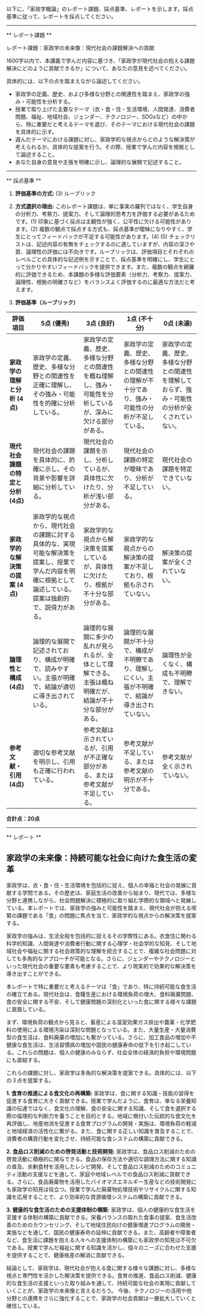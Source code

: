 以下に、「家政学概論」のレポート課題、採点基準、レポートを示します。採点基準に従って、レポートを採点してください。

---------------------------------------
** レポート課題 **

レポート課題：家政学の未来像：現代社会の課題解決への貢献

1600字以内で、本講義で学んだ内容に基づき、「家政学が現代社会の抱える課題解決にどのように貢献できるか」について、あなたの意見を述べてください。

具体的には、以下の点を踏まえながら論述してください。

* 家政学の定義、歴史、および多様な分野との関連性を踏まえ、家政学の強み・可能性を分析する。
* 授業で取り上げた主要なテーマ（衣・食・住・生活環境、人間発達、消費者問題、福祉、地域社会、ジェンダー、テクノロジー、SDGsなど）の中から、特に重要だと考えるテーマを選び、そのテーマにおける現代社会の課題を具体的に示す。
* 選んだテーマにおける課題に対し、家政学的な視点からどのような解決策が考えられるか、具体的な提案を行う。その際、授業で学んだ内容を根拠として論述すること。
* あなた自身の意見や主張を明確に示し、論理的な展開で記述すること。




---------------------------------------
** 採点基準 **

1. **評価基準の方式:** (3) ルーブリック

2. **方式選択の理由:**  このレポート課題は、単に事実の羅列ではなく、学生自身の分析力、考察力、提案力、そして論理的思考力を評価する必要があるためです。(1) 印象に基づく採点は主観性が強く、公平性に欠ける可能性があります。(2) 複数の観点で採点する方式も、採点基準が曖昧になりやすく、学生にとってフィードバックが不足する可能性があります。(4) (5) チェックリストは、記述内容の有無をチェックするのに適していますが、内容の深さや質、論理性の評価には不向きです。ルーブリックは、評価項目とそれぞれのレベルごとの具体的な記述例を示すことで、採点基準を明確にし、学生にとって分かりやすいフィードバックを提供できます。また、複数の観点を網羅的に評価できるため、本課題の多様な評価要素（分析力、考察力、提案力、論理性、根拠の明確さなど）をバランスよく評価するのに最適な方法だと考えます。


3. **評価基準（ルーブリック）**

| 評価項目 | 5点 (優秀) | 3点 (良好) | 1点 (不十分) | 0点 (未達) |
|---|---|---|---|---|
| **家政学の理解と分析 (4点)** | 家政学の定義、歴史、多様な分野との関連性を正確に理解し、その強み・可能性を的確に分析している。  | 家政学の定義、歴史、多様な分野との関連性を概ね理解し、強み・可能性を分析しているが、深みに欠ける部分がある。 | 家政学の定義、歴史、多様な分野との関連性の理解が不十分であり、強み・可能性の分析が不足している。 | 家政学の定義、歴史、多様な分野との関連性を理解しておらず、強み・可能性の分析が全くされていない。 |
| **現代社会課題の特定と分析 (4点)** | 現代社会の課題を具体的に、的確に示し、その背景や影響を詳細に分析している。 | 現代社会の課題を示し、分析しているが、具体性に欠けたり、分析が浅い部分がある。 | 現代社会の課題の特定が曖昧であり、分析が不足している。 | 現代社会の課題を特定できていない。 |
| **家政学的な解決策の提案 (4点)** | 家政学的な視点から、現代社会の課題に対する具体的な、実現可能な解決策を提案し、授業で学んだ内容を明確に根拠として論述している。提案は独創的で、説得力がある。 | 家政学的な視点から解決策を提案しているが、具体性に欠けたり、根拠が不十分な部分がある。 | 家政学的な視点からの解決策の提案が不足しており、根拠も示されていない。 | 解決策の提案が全くされていない。 |
| **論理性と構成 (4点)** | 論理的な展開で記述されており、構成が明確で、読みやすい。主張が明確で、結論が適切に導き出されている。 | 論理的な展開に多少の乱れが見られるが、全体として理解できる。主張は概ね明確だが、結論が不十分な部分がある。 | 論理的な展開が不十分で、構成が不明瞭であり、理解しにくい。主張が不明確で、結論が導き出されていない。 | 論理性が全くなく、構成も不明瞭で、理解できない。 |
| **参考文献・引用 (4点)** | 適切な参考文献を明示し、引用も正確に行われている。 | 参考文献は示されているが、引用が不正確な部分がある、または参考文献が不足している。 | 参考文献が不足している、または参考文献の明示が不十分である。 | 参考文献が全く示されていない。 |


**合計点：20点**


---------------------------------------
** レポート **
## 家政学の未来像：持続可能な社会に向けた食生活の変革

家政学は、衣・食・住・生活環境を包括的に捉え、個人の幸福と社会の発展に貢献する学問である。その歴史は、家庭生活の改善から始まり、現代では、多様な分野と連携しながら、社会問題解決に積極的に取り組む学際的な領域へと発展している。本レポートでは、家政学の強みと可能性を踏まえ、現代社会が抱える喫緊の課題である「食」の問題に焦点を当て、家政学的な視点からの解決策を提案する。

家政学の強みは、生活全般を包括的に捉えるその学際性にある。衣食住に関わる科学的知識、人間発達や消費者行動に関する心理学・社会学的な知見、そして地域社会や福祉に関する社会政策的な理解を統合することで、複雑な社会問題に対しても多角的なアプローチが可能となる。さらに、ジェンダーやテクノロジーといった現代社会の重要な要素も考慮することで、より現実的で効果的な解決策を導き出すことができる。

本レポートで特に重要だと考えるテーマは「食」であり、特に持続可能な食生活の確立である。現代社会は、食糧生産における環境負荷の増大、食料廃棄問題、食の安全に関する不安、そして健康問題の深刻化といった食に関する様々な課題に直面している。

まず、環境負荷の観点から見ると、畜産による温室効果ガス排出や農薬・化学肥料の使用による環境汚染は深刻な問題となっている。また、大量生産・大量消費型の食生活は、食料廃棄の増加にも繋がっている。さらに、加工食品の増加や不健康な食生活は、生活習慣病の増加や国民の健康寿命の低下を引き起こしている。これらの問題は、個人の健康のみならず、社会全体の経済的負担や環境問題にも直結する。

これらの課題に対し、家政学は多角的な解決策を提案できる。具体的には、以下の３点を提案する。

**1. 食育の推進による食文化の再構築:**  家政学は、食に関する知識・技能の習得を促進する食育に大きく貢献できる。授業で学んだように、食育は、単なる栄養知識の伝達ではなく、食文化の理解、食の安全に関する知識、そして食を選択する際の倫理的な判断力を養うことを目的とする。地域に根付いた伝統的な食文化を再評価し、地産地消を促進する食育プログラムの開発・実施は、環境負荷の軽減と地域経済の活性化に繋がる。また、食に関する正しい知識を普及することで、消費者の購買行動を変化させ、持続可能な食システムの構築に貢献できる。

**2. 食品ロス削減のための啓発活動と技術開発:** 家政学は、食品ロス削減のための啓発活動に積極的に関与できる。食品の保存方法や適切な調理方法に関する知識の普及、余剰食材を活用したレシピ開発、そして食品ロス削減のためのコミュニティ活動の支援などを通して、家庭や地域レベルでの食品ロス削減に貢献できる。さらに、食品廃棄物を活用したバイオマスエネルギー生産などの技術開発にも家政学の知見は役立つ。授業で学んだ廃棄物処理技術やリサイクルに関する知識を応用することで、より効率的な資源循環システムの構築に貢献できる。

**3. 健康的な食生活のための支援体制の構築:** 家政学は、個人の健康的な食生活を支援する体制の構築に貢献できる。栄養バランスの取れた食事の提案、食生活改善のためのカウンセリング、そして地域住民向けの健康増進プログラムの開発・実施などを通して、国民の健康寿命の延伸に貢献できる。また、高齢者や障害者など、食生活に課題を抱える人々への支援体制の構築にも家政学の知見は不可欠である。授業で学んだ福祉に関する知識を活かし、個々のニーズに合わせた支援を提供することで、健康格差の解消に貢献できる。


結論として、家政学は、現代社会が抱える食に関する様々な課題に対し、多様な視点と専門性を活かした解決策を提供できる。食育の推進、食品ロス削減、健康的な食生活の支援といった取り組みを通して、持続可能な社会の実現に貢献していくことが、家政学の未来像と言えるだろう。  今後、テクノロジーの活用や他分野との連携をさらに強化することで、家政学の社会貢献は一層拡大していくと確信している。


